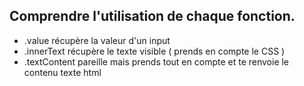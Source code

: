 ## Comprendre l'utilisation de chaque fonction.

- .value récupère la valeur d'un input
- .innerText récupère le texte visible ( prends en compte le CSS )
- .textContent pareille mais prends tout en compte et te renvoie le contenu texte html 